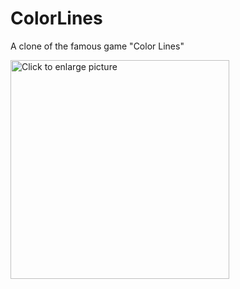 # ColorLines

A clone of the famous game "Color Lines"

<img src="https://github.com/user-attachments/assets/3fddde9f-620d-4707-8fa3-39d2aeb3206f" style="width: 350px; max-width: 100%; height: auto" title="Click to enlarge picture" />
